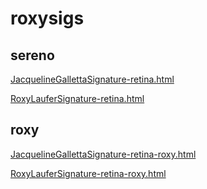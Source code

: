 # roxysigs


## sereno

[JacquelineGallettaSignature-retina.html](JacquelineGallettaSignature-retina.html)

[RoxyLauferSignature-retina.html](RoxyLauferSignature-retina.html)


## roxy

[JacquelineGallettaSignature-retina-roxy.html](JacquelineGallettaSignature-retina-roxy.html)

[RoxyLauferSignature-retina-roxy.html](RoxyLauferSignature-retina-roxy.html)
